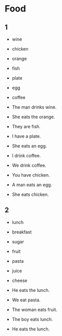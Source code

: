# Food


## 1

* wine
* chicken
* orange
* fish
* plate
* egg
* coffee

* The man drinks wine.
* She eats the orange.
* They are fish.
* I have a plate.
* She eats an egg.
* I drink coffee.
* We drink coffee.
* You have chicken.
* A man eats an egg.
* She eats chicken.


## 2

* lunch
* breakfast
* sugar
* fruit
* pasta
* juice
* cheese

* He eats the lunch.
* We eat pasta.
* The woman eats fruit.
* The boy eats lunch.
* He eats the lunch.
